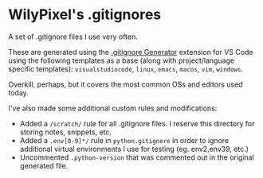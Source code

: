 # WilyPixel's .gitignores

A set of .gitignore files I use very often.

These are generated using the
[.gitignore Generator](https://marketplace.visualstudio.com/items?itemName=piotrpalarz.vscode-gitignore-generator)
extension for VS Code using the following templates as a base
(along with project/language specific templates):
`visualstudiocode`, `linux`, `emacs`, `macos`, `vim`, `windows`.

Overkill, perhaps, but it covers the most common OSs and editors used today.

I've also made some additional custom rules and modifications:

- Added a `/scratch/` rule for all .gitignore files. I reserve this directory
  for storing notes, snippets, etc.
- Added a `.env[0-9]*/` rule in `python.gitignore` in order to ignore additional
  virtual environments I use for testing (eg. env2,env39, etc.)
- Uncommented `.python-version` that was commented out in the original generated
  file.
